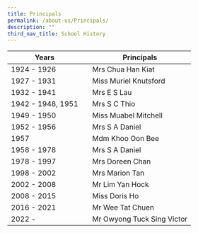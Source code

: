 ```yaml
---
title: Principals
permalink: /about-us/Principals/
description: ""
third_nav_title: School History
---
```




| Years |  | Principals |
| -------- | -------- | -------- |
| 1924 - 1926    |      | Mrs Chua Han Kiat    |
| 1927 - 1931    |      | Miss Muriel Knutsford    |
| 1932 - 1941    |      | Mrs E S Lau    |
| 1942 - 1948, 1951    |      | Mrs S C Thio  |
| 1949 - 1950    |      | Miss Muabel Mitchell    |
| 1952 - 1956    |      | Mrs S A Daniel   |
| 1957    |      | Mdm Khoo Oon Bee   |
| 1958 - 1978    |      | Mrs S A Daniel    |
| 1978 - 1997    |      | Mrs Doreen Chan    |
| 1998 - 2002    |      | Mrs Marion Tan    |
| 2002 - 2008    |      | Mr Lim Yan Hock    |
| 2008 - 2015    |      | Miss Doris Ho    |
| 2016 - 2021    |      | Mr Wee Tat Chuen    |
| 2022 -     |      | Mr Owyong Tuck Sing Victor    |